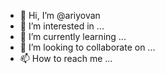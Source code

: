 - 👋 Hi, I’m @ariyovan
- 👀 I’m interested in ...
- 🌱 I’m currently learning ...
- 💞️ I’m looking to collaborate on ...
- 📫 How to reach me ...

<!---
ariyovan/ariyovan is a ✨ special ✨ repository because its `README.md` (this file) appears on your GitHub profile.
You can click the Preview link to take a look at your changes.
--->
